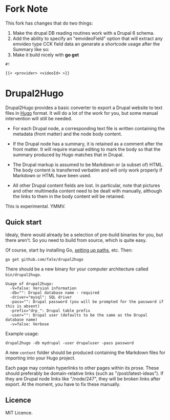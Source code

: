 # Fork Note
This fork has changes that do two things:

1. Make the drupal DB reading routines work with a Drupal 6 schema.
2. Add the ability to specify an "emvideoField" option that will extract any emvideo type CCK field data an generate a shortcode usage after the Summary like so:
3. Make it build nicely with **go get**
```
#!

{{< <provider> <videoId> >}}
```

# Drupal2Hugo

Drupal2Hugo provides a basic converter to export a Drupal website to text files in [Hugo](http://gohugo.io/) format. 
It will do a lot of the work for you, but some manual intervention will still be needed.

* For each Drupal node, a corresponding text file is written containing the metadata (front matter)
  and the node body content.

* If the Drupal node has a summary, it is retained as a comment after the front matter. It will require
  manual editing to mark the body so that the summary produced by Hugo matches that in Drupal.

* The Drupal markup is assumed to be Markdown or (a subset of) HTML. The body content is transferred verbatim
  and will only work properly if Markdown or HTML have been used.

* All other Drupal content fields are lost. In particular, note that pictures and other multimedia content
  need to be dealt with manually, although the links to them in the body content will be retained.

This is experimental. YMMV.

## Quick start

Idealy, there would already be a selection of pre-build binaries for you, but there aren't. So you need to build
from source, which is quite easy.

Of course, start by installing Go, [setting up paths](http://golang.org/doc/code.html), etc. Then:

    go get github.com/fale/drupal2hugo

There should be a new binary for your computer architecture called `bin/drupal2hugo`.

    Usage of drupal2hugo:
      -V=false: Version information
      -db="": Drupal database name - required
      -driver="mysql": SQL driver
      -pass="": Drupal password (you will be prompted for the password if this is absent)
      -prefix="drp_": Drupal table prefix
      -user="": Drupal user (defaults to be the same as the Drupal database name)
      -v=false: Verbose

Example usage:

    drupal2hugo -db mydrupal -user drupaluser -pass password

A new `content` folder should be produced containing the Markdown files for importing into your Hugo project.

Each page may contain hyperlinks to other pages within its prose. These should preferably be domain-relative links 
(such as "/post/latest-ideas"). If they are Drupal node links like "/node/247", they will be broken links after
export. At the moment, you have to fix these manually.

## Licence

MIT Licence.
